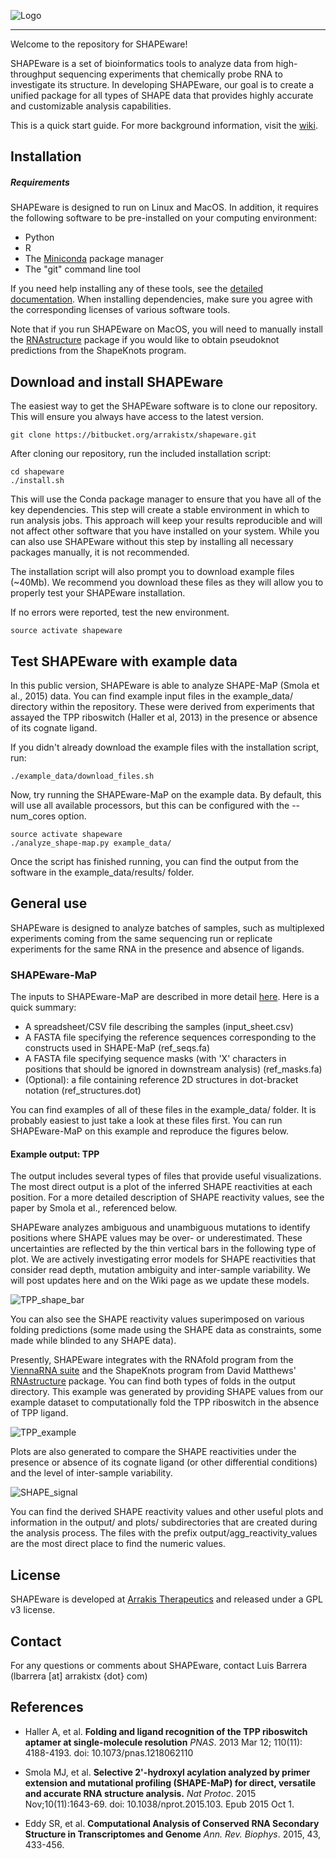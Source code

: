 
![Logo](img/SHAPEware-logo.png)

***


Welcome to the repository for SHAPEware! 

SHAPEware is a set of bioinformatics tools to analyze data from high-throughput sequencing experiments that chemically
probe RNA to investigate its structure. In developing SHAPEware, our goal is to create a unified package for all types
of SHAPE data that provides highly accurate and customizable analysis capabilities.

This is a quick start guide. For more background information, visit the [wiki](https://bitbucket.org/arrakistx/shapeware/wiki/Home).

## Installation

##### Requirements

SHAPEware is designed to run on Linux and MacOS. In addition, it requires the following software to be pre-installed on your computing environment:

- Python
- R
- The [Miniconda](https://conda.io/miniconda.html) package manager
- The "git" command line tool

If you need help installing any of these tools, see the [detailed documentation](docs/installation.md). When installing dependencies, make sure you
agree with the corresponding licenses of various software tools.

Note that if you run SHAPEware on MacOS, you will need to manually install the [RNAstructure](https://rna.urmc.rochester.edu/RNAstructure.html) package if you would like to
obtain pseudoknot predictions from the ShapeKnots program.

## Download and install SHAPEware

The easiest way to get the SHAPEware software is to clone our repository. This will ensure you always have access to the
latest version. 

	git clone https://bitbucket.org/arrakistx/shapeware.git

After cloning our repository, run the included installation script: 

	cd shapeware
	./install.sh

This will use the Conda package manager to ensure that 
you have all of the key dependencies. This step will create a stable environment in which to run analysis jobs. 
This approach will keep your results reproducible and will not affect other software that you have installed on your system.
While you can also use SHAPEware without this step by installing all necessary packages manually, it is not recommended.

The installation script will also prompt you to download example files (~40Mb). We recommend you download these files as they 
will allow you to properly test your SHAPEware installation.

If no errors were reported, test the new environment.
	
	source activate shapeware

## Test SHAPEware with example data

In this public version, SHAPEware is able to analyze SHAPE-MaP (Smola et al., 2015) data. You can find example input files in the example_data/
directory within the repository. These were derived from experiments that assayed the TPP riboswitch (Haller et al, 2013) in the presence or 
absence of its cognate ligand. 

If you didn't already download the example files with the installation script, run:

	./example_data/download_files.sh 

Now, try running the SHAPEware-MaP on the example data. By default, this will use all available processors, but this 
can be configured with the --num_cores option.

	source activate shapeware
	./analyze_shape-map.py example_data/

Once the script has finished running, you can find the output from the software in the example_data/results/ folder.

## General use

SHAPEware is designed to analyze batches of samples, such as multiplexed experiments coming from the same sequencing run 
or replicate experiments for the same RNA in the presence and absence of ligands. 

### SHAPEware-MaP

The inputs to SHAPEware-MaP are described in more detail [here](docs/input_files.md). Here is a quick summary:

- A spreadsheet/CSV file describing the samples (input_sheet.csv) 
- A FASTA file specifying the reference sequences corresponding to the constructs used in SHAPE-MaP (ref_seqs.fa)
- A FASTA file specifying sequence masks (with 'X' characters in positions that should be ignored in downstream analysis) (ref_masks.fa)
- (Optional): a file containing reference 2D structures in dot-bracket notation (ref_structures.dot)

You can find examples of all of these files in the example_data/ folder. It is probably easiest to just take a look at these files first. You can 
run SHAPEware-MaP on this example and reproduce the figures below.

#### Example output: TPP

The output includes several types of files that provide useful visualizations. The most direct output is a plot of
the inferred SHAPE reactivities at each position. For a more detailed description of SHAPE reactivity values, see the paper by 
Smola et al., referenced below. 

SHAPEware analyzes ambiguous and unambiguous mutations to identify positions where SHAPE values may be 
over- or underestimated. These uncertainties are reflected by the thin vertical bars in the following type of plot. 
We are actively investigating error models for SHAPE reactivities that consider read depth, mutation ambiguity and
inter-sample variability. We will post updates here and on the Wiki page as we update these models.

![TPP_shape_bar](img/TPP_shape_values.png)

You can also see the SHAPE reactivity values superimposed on various folding predictions (some made using the SHAPE data as constraints, 
some made while blinded to any SHAPE data).

Presently, SHAPEware integrates with the RNAfold program from the [ViennaRNA suite](https://www.tbi.univie.ac.at/RNA/) and the ShapeKnots program from
David Matthews' [RNAstructure](https://rna.urmc.rochester.edu/RNAstructure.html) package. You can find both types of folds in the output directory.
This example was generated by providing SHAPE values from our example dataset to computationally fold the TPP riboswitch in the absence of TPP ligand. 

![TPP_example](img/TPP_example.png)

Plots are also generated to compare the SHAPE reactivities under the presence or absence of its cognate ligand (or other differential conditions)
and the level of inter-sample variability.

![SHAPE_signal](img/SHAPE_signal_example.png)

You can find the derived SHAPE reactivity values and other useful plots and information in the output/ and plots/ 
subdirectories that are created during the analysis process. The files with the prefix output/agg_reactivity_values are the most direct
place to find the numeric values.

## License

SHAPEware is developed at [Arrakis Therapeutics](http://arrakistx.com/) and released under a GPL v3 license.

## Contact

For any questions or comments about SHAPEware, contact Luis Barrera (lbarrera [at] arrakistx {dot} com)

## References

- Haller A, et al. **Folding and ligand recognition of the TPP riboswitch aptamer at single-molecule resolution** _PNAS_. 2013 Mar 12; 110(11): 4188-4193. doi:  10.1073/pnas.1218062110

- Smola MJ, et al. **Selective 2'-hydroxyl acylation analyzed by primer extension and mutational profiling (SHAPE-MaP) for direct, versatile and accurate RNA structure analysis.** _Nat Protoc_. 2015 Nov;10(11):1643-69. doi: 10.1038/nprot.2015.103. Epub 2015 Oct 1.

- Eddy SR, et al. **Computational Analysis of Conserved RNA Secondary Structure in Transcriptomes and Genome** _Ann. Rev. Biophys_. 2015, 43, 433-456.
